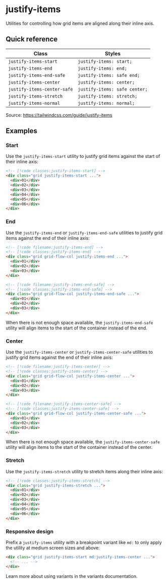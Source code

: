 # justify-items

Utilities for controlling how grid items are aligned along their inline axis.

## Quick reference

| Class | Styles |
|---|---|
| `justify-items-start` | `justify-items: start;` |
| `justify-items-end` | `justify-items: end;` |
| `justify-items-end-safe` | `justify-items: safe end;` |
| `justify-items-center` | `justify-items: center;` |
| `justify-items-center-safe` | `justify-items: safe center;` |
| `justify-items-stretch` | `justify-items: stretch;` |
| `justify-items-normal` | `justify-items: normal;` |

Source: https://tailwindcss.com/guide/justify-items

## Examples

### Start

Use the `justify-items-start` utility to justify grid items against the start of their inline axis:

```html
<!-- [!code classes:justify-items-start] -->
<div class="grid justify-items-start ...">
  <div>01</div>
  <div>02</div>
  <div>03</div>
  <div>04</div>
  <div>05</div>
  <div>06</div>
</div>
```

### End

Use the `justify-items-end` or `justify-items-end-safe` utilities to justify grid items against the end of their inline axis:

```html
<!-- [!code filename:justify-items-end] -->
<!-- [!code classes:justify-items-end] -->
<div class="grid grid-flow-col justify-items-end ...">
  <div>01</div>
  <div>02</div>
  <div>03</div>
</div>
```

```html
<!-- [!code filename:justify-items-end-safe] -->
<!-- [!code classes:justify-items-end-safe] -->
<div class="grid grid-flow-col justify-items-end-safe ...">
  <div>01</div>
  <div>02</div>
  <div>03</div>
</div>
```

When there is not enough space available, the `justify-items-end-safe` utility will align items to the start of the container instead of the end.

### Center

Use the `justify-items-center` or `justify-items-center-safe` utilities to justify grid items against the end of their inline axis:

```html
<!-- [!code filename:justify-items-center] -->
<!-- [!code classes:justify-items-center] -->
<div class="grid grid-flow-col justify-items-center ...">
  <div>01</div>
  <div>02</div>
  <div>03</div>
</div>
```

```html
<!-- [!code filename:justify-items-center-safe] -->
<!-- [!code classes:justify-items-center-safe] -->
<div class="grid grid-flow-col justify-items-center-safe ...">
  <div>01</div>
  <div>02</div>
  <div>03</div>
</div>
```

When there is not enough space available, the `justify-items-center-safe` utility will align items to the start of the container instead of the center.

### Stretch

Use the `justify-items-stretch` utility to stretch items along their inline axis:

```html
<!-- [!code classes:justify-items-stretch] -->
<div class="grid justify-items-stretch ...">
  <div>01</div>
  <div>02</div>
  <div>03</div>
  <div>04</div>
  <div>05</div>
  <div>06</div>
</div>
```

### Responsive design

Prefix a `justify-items` utility with a breakpoint variant like `md:` to only apply the utility at medium screen sizes and above:

```html
<div class="grid justify-items-start md:justify-items-center ...">
  <!-- ... -->
</div>
```

Learn more about using variants in the variants documentation.
